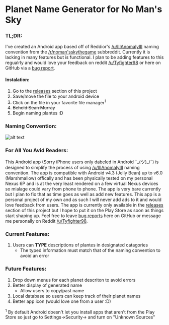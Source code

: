 # Planet Name Generator for No Man's Sky

### TL;DR:
I've created an Android app based off of Reddior's [/u/IIIAnomalyIII](https://www.reddit.com/user/IIIAnomalyIII) naming convention from the [/r/noman'sskythegame](https://www.reddit.com/r/NoMansSkyTheGame/) subbreddit. Currently it is lacking in many features but is functional. I plan to be adding features to this regualrly and would love your feedback on reddit [/u/Tyfighter98](https://www.reddit.com/user/Tyfighter98/) or here on GitHub via a [bug report](https://github.com/Tyfighter98/NMS-Name-Genorator/issues).

#### Instalation:
1. Go to the [releases](https://github.com/Tyfighter98/NMS-Name-Genorator/releases) section of this project
2. Save/move the file to your android device
3. Click on the file in your favorite file manager<sup>1</sup>
4. ~~Behold Sean Murray~~
5. Begin naming plantes :D

### Naming Convention: 
![alt text](https://i.redd.it/pfanhavkwvcx.jpg)

### For All You Avid Readers:
This Android app (Sorry iPhone users only dabeled in Android ¯\_(ツ)_/¯) is designed to simplify the process of using [/u/IIIAnomalyIII](https://www.reddit.com/user/IIIAnomalyIII) naming convention. The app is compatible with Android v4.3 (Jelly Bean) up to v6.0 (Marshmallow) offically and has been physically tested on my personal Nexus 6P and is at the very least rendered on a few virtual Nexus devices so mialage could vary from phone to phone. The app is very bare currently but I plan to fix that as time goes as well as add new features. This app is a personal project of my own and as such I will never add ads to it and would love feedback from users. The app is currently only available in the [releases](https://github.com/Tyfighter98/NMS-Name-Genorator/releases) section of this project but I hope to put it on the Play Store as soon as things start shaping up. Feel free to leave [bug reports](https://github.com/Tyfighter98/NMS-Name-Genorator/issues) here on GitHub or message me personally on Reddit [/u/Tyfighter98](https://www.reddit.com/user/Tyfighter98/).

### Current Features:
1. Users can **TYPE** descriptions of plantes in designated catagories
    * The typed information must match that of the naming convention to avoid an error

### Future Features:
1. Drop down menus for each planet descriton to avoid errors
2. Better display of generated name
    * Allow users to copy/past name
3. Local database so users can keep track of their planet names
4. Better app icon (would love one from a user :D)

<sup>1</sup> By default Android doesn't let you install apps that aren't from the Play Store so just go to Settings->Security-> and turn on "Unknown Sources" 